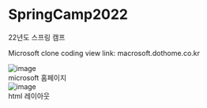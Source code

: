 
# SpringCamp2022
22년도 스프링 캠프 

Microsoft clone coding 
view link: macrosoft.dothome.co.kr

![image](https://user-images.githubusercontent.com/107266952/179736582-e5d69d55-5f9c-4574-b896-d7ada12089c2.png)
<br>
microsoft 홈페이지
<br>
![image](https://user-images.githubusercontent.com/107266952/179736725-a086bfcc-ea0b-4432-b4cc-f65a3aba45c1.png)
<br>
html 레이아웃
